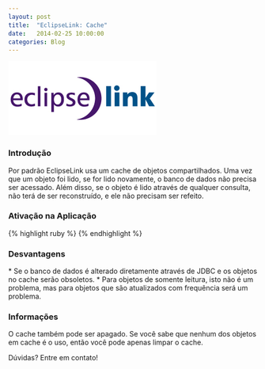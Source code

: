 ```yaml
---
layout: post
title:  "EclipseLink: Cache"
date:   2014-02-25 10:00:00
categories: Blog
---
```


<img src="/img/posts/eclipseLink.png" />

<h3>Introdução</h3>
Por padrão EclipseLink usa um cache de objetos compartilhados. Uma vez que um objeto foi lido, se for lido novamente, o banco de dados 
não precisa ser acessado. Além disso, se o objeto é lido através de qualquer consulta, não terá de ser reconstruído, e ele não precisam ser refeito.

<h3>Ativação na Aplicação</h3>
{% highlight ruby %}
<property name="eclipselink.cache.shared.default" value="true" />
{% endhighlight %}

<h3>Desvantagens</h3>
* Se o banco de dados é alterado diretamente através de JDBC e os objetos no cache serão obsoletos.
* Para objetos de somente leitura, isto não é um problema, mas para objetos que são atualizados com frequência será um problema.

<h3>Informações</h3>
O cache também pode ser apagado. Se você sabe que nenhum dos objetos em cache é o uso, então você pode apenas limpar o cache.

Dúvidas? Entre em contato!